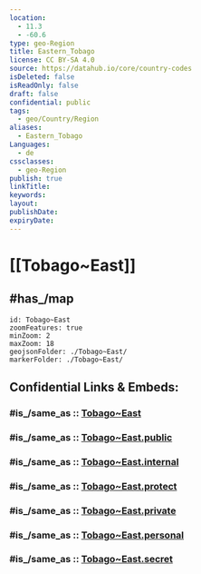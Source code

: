 ```yaml
---
location:
  - 11.3
  - -60.6
type: geo-Region
title: Eastern_Tobago
license: CC BY-SA 4.0
source: https://datahub.io/core/country-codes
isDeleted: false
isReadOnly: false
draft: false
confidential: public
tags:
  - geo/Country/Region
aliases:
  - Eastern_Tobago
Languages:
  - de
cssclasses:
  - geo-Region
publish: true
linkTitle:
keywords:
layout:
publishDate:
expiryDate:
---
```


# [[Tobago~East]] 

## #has_/map  


```leaflet
id: Tobago~East
zoomFeatures: true 
minZoom: 2 
maxZoom: 18
geojsonFolder: ./Tobago~East/
markerFolder: ./Tobago~East/
```


## Confidential Links & Embeds: 

### #is_/same_as :: [Tobago~East](/_Standards/Earth/Continent/America~Caribbean/Trinidad_and_Tobago~Islands/Regions~Trinidad-Tobago/Tobago~East.md) 

### #is_/same_as :: [Tobago~East.public](/_public/Earth/Continent/America~Caribbean/Trinidad_and_Tobago~Islands/Regions~Trinidad-Tobago/Tobago~East.public.md) 

### #is_/same_as :: [Tobago~East.internal](/_internal/Earth/Continent/America~Caribbean/Trinidad_and_Tobago~Islands/Regions~Trinidad-Tobago/Tobago~East.internal.md) 

### #is_/same_as :: [Tobago~East.protect](/_protect/Earth/Continent/America~Caribbean/Trinidad_and_Tobago~Islands/Regions~Trinidad-Tobago/Tobago~East.protect.md) 

### #is_/same_as :: [Tobago~East.private](/_private/Earth/Continent/America~Caribbean/Trinidad_and_Tobago~Islands/Regions~Trinidad-Tobago/Tobago~East.private.md) 

### #is_/same_as :: [Tobago~East.personal](/_personal/Earth/Continent/America~Caribbean/Trinidad_and_Tobago~Islands/Regions~Trinidad-Tobago/Tobago~East.personal.md) 

### #is_/same_as :: [Tobago~East.secret](/_secret/Earth/Continent/America~Caribbean/Trinidad_and_Tobago~Islands/Regions~Trinidad-Tobago/Tobago~East.secret.md)

